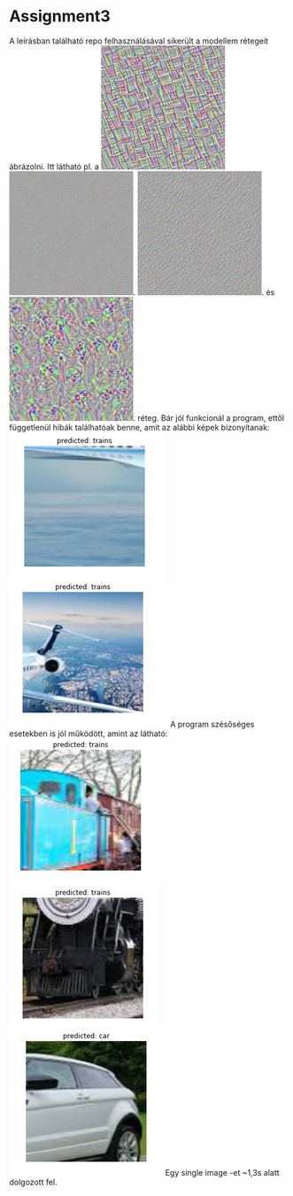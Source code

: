 # Assignment3
A leírásban található repo felhasználásával sikerült a modellem rétegeit ábrázolni. 
Itt látható pl. a ![17. réteg](/layer_vis_l17_f0_iter50.jpg) ![15. réteg](/layer_vis_l15_f0_iter50.jpg).
 ![10. réteg](/layer_vis_10_f0_iter50.jpg). és ![24. réteg](/layer_vis_24_f0_iter50.jpg). réteg. 
Bár jól funkcionál a program, ettől függetlenül hibák találhatóak benne, amit az alábbi képek bizonyítanak: ![](/a.png) ![](/a1.png) 
A program szésőséges esetekben is jól működött, amint az látható: ![](/a2.png) ![](/a3.png) ![](/a4.png)
Egy single image -et ~1,3s alatt dolgozott fel.